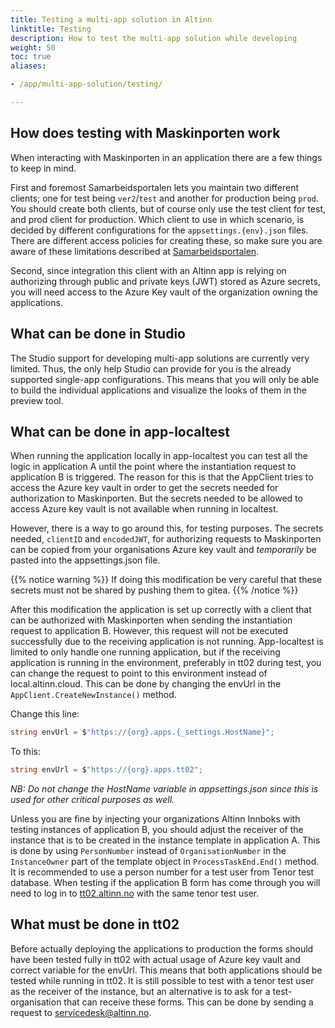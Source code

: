 ```yaml
---
title: Testing a multi-app solution in Altinn
linktitle: Testing
description: How to test the multi-app solution while developing
weight: 50
toc: true
aliases:

- /app/multi-app-solution/testing/

---
```


## How does testing with Maskinporten work

When interacting with Maskinporten in an application there are a few things to keep in mind.

First and foremost Samarbeidsportalen lets you maintain two different clients; one for test being `ver2`/`test` and
another for
production
being `prod`. You should create both clients, but of course only use the test client for test, and prod client for
production. Which client to use in which scenario, is decided by different configurations for
the `appsettings.{env}.json` files. There are different access policies for creating these, so make sure you are aware
of these limitations
described
at [Samarbeidsportalen](https://docs.digdir.no/docs/Maskinporten/maskinporten_sjolvbetjening_web#innlogging-og-tilgang).

Second, since integration this client with an Altinn app is relying on authorizing through public and private keys (JWT)
stored as Azure secrets, you will need access to the Azure Key vault of the organization owning the applications.

## What can be done in Studio

The Studio support for developing multi-app solutions are currently very limited. Thus, the only help Studio can provide
for you is the already supported single-app configurations.
This means that you will only be able to build the individual applications and visualize the looks of them in the
preview tool.

## What can be done in app-localtest

When running the application locally in app-localtest you can test all the logic in application A until
the point where the instantiation request to application B is triggered. The reason for this is that the AppClient tries
to access the
Azure key vault in order to get the secrets needed for authorization to Maskinporten. But the secrets needed to be
allowed to access Azure key vault is not available when running in localtest.

However, there is a way to go around this, for testing purposes. The secrets needed, `clientID` and `encodedJWT`, for
authorizing requests to
Maskinporten can be copied from your organisations Azure key vault and *temporarily* be pasted into the appsettings.json
file.

{{% notice warning %}}
If doing this modification be very careful that these secrets must not be shared by pushing them to gitea.
{{% /notice %}}

After this modification the application is set up correctly with a client that can be
authorized with Maskinporten when sending the instantiation request to application B. However, this request will not
be executed successfully due to the receiving application is not
running. App-localtest is limited to only handle one running application, but if the receiving application is running in
the environment, preferably in tt02 during test, you can change the request to point to this environment instead of
local.altinn.cloud. This can be done by changing the envUrl in the `AppClient.CreateNewInstance()` method.

Change this line:

```csharp
string envUrl = $"https://{org}.apps.{_settings.HostName}";
```

To this:

```csharp
string envUrl = $"https://{org}.apps.tt02";
```

_NB: Do not change the HostName variable in appsettings.json since this is used for other critical purposes as well._

Unless you are fine by injecting your organizations Altinn Innboks with testing instances of application B, you
should adjust the receiver of the instance that is to be created in the instance template in application A. This is
done by using `PersonNumber` instead of `OrganisationNumber` in the `InstanceOwner` part of the template object
in `ProcessTaskEnd.End()` method. It is recommended to use a person number for a test user from Tenor test database.
When testing if the application B form has come through you will need to log in
to [tt02.altinn.no](https://tt02.altinn.no/)
with the same tenor test user.

## What must be done in tt02

Before actually deploying the applications to production the forms should have been tested fully in tt02 with actual
usage of Azure key vault and correct variable for the envUrl. This means that both applications should be tested while
running in tt02. It is still possible to test with a tenor test user as the receiver of the instance, but an alternative
is to ask for a test-organisation that can receive these forms. This can be done by sending a request to
servicedesk@altinn.no.
